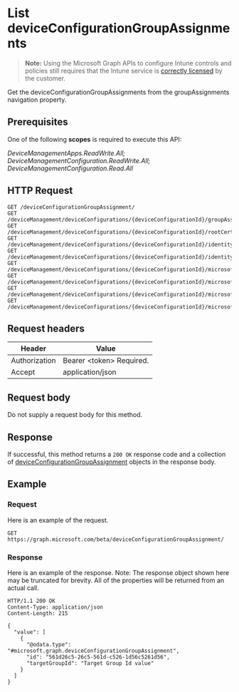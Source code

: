 ﻿# List deviceConfigurationGroupAssignments

> **Note:** Using the Microsoft Graph APIs to configure Intune controls and policies still requires that the Intune service is [correctly licensed](https://go.microsoft.com/fwlink/?linkid=839381) by the customer.

Get the deviceConfigurationGroupAssignments from the groupAssignments navigation property.
## Prerequisites
One of the following **scopes** is required to execute this API:

*DeviceManagementApps.ReadWrite.All; DeviceManagementConfiguration.ReadWrite.All; DeviceManagementConfiguration.Read.All*
## HTTP Request
<!-- {
  "blockType": "ignored"
}
-->
```http
GET /deviceConfigurationGroupAssignment/
GET /deviceManagement/deviceConfigurations/{deviceConfigurationId}/groupAssignments/
GET /deviceManagement/deviceConfigurations/{deviceConfigurationId}/rootCertificate//groupAssignments/
GET /deviceManagement/deviceConfigurations/{deviceConfigurationId}/identityCertificate//groupAssignments/
GET /deviceManagement/deviceConfigurations/{deviceConfigurationId}/identityCertificate//rootCertificate//groupAssignments/
GET /deviceManagement/deviceConfigurations/{deviceConfigurationId}/microsoft.graph.iosScepCertificateProfile/rootCertificate//groupAssignments/
GET /deviceManagement/deviceConfigurations/{deviceConfigurationId}/microsoft.graph.macOSScepCertificateProfile/rootCertificate//groupAssignments/
GET /deviceManagement/deviceConfigurations/{deviceConfigurationId}/microsoft.graph.windows81SCEPCertificateProfile/rootCertificate//groupAssignments/
GET /deviceManagement/deviceConfigurations/{deviceConfigurationId}/microsoft.graph.windowsPhone81VpnConfiguration/identityCertificate//groupAssignments/
```

## Request headers
|Header|Value|
|---|---|
|Authorization|Bearer &lt;token&gt; Required.|
|Accept|application/json|

## Request body
Do not supply a request body for this method.

## Response
If successful, this method returns a `200 OK` response code and a collection of [deviceConfigurationGroupAssignment](../resources/intune_deviceconfig_deviceconfigurationgroupassignment.md) objects in the response body.

## Example
### Request
Here is an example of the request.
```http
GET https://graph.microsoft.com/beta/deviceConfigurationGroupAssignment/
```

### Response
Here is an example of the response. Note: The response object shown here may be truncated for brevity. All of the properties will be returned from an actual call.
```http
HTTP/1.1 200 OK
Content-Type: application/json
Content-Length: 215

{
  "value": [
    {
      "@odata.type": "#microsoft.graph.deviceConfigurationGroupAssignment",
      "id": "561d26c5-26c5-561d-c526-1d56c5261d56",
      "targetGroupId": "Target Group Id value"
    }
  ]
}
```



